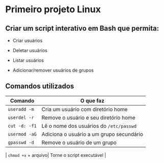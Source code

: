 
# Primeiro projeto Linux

## Criar um script interativo em Bash que permita:

- Criar usuários

- Deletar usuários

- Listar usuários

- Adicionar/remover usuários de grupos


## Comandos utilizados

|    Comando          | O que faz                                |
| --------------------|----------------------------------------- |
| `useradd -m`        | Cria um usuário com diretório home       |
| `userdel -r`        | Remove o usuário e seu diretório home    |
| `cut -d: -f1`       | Lê o nome dos usuários do `/etc/passwd`  |
| `usermod -aG`       | Adiciona o usuário a um grupo secundário |
| `gpasswd -d`        | Remove o usuário de um grupo             |

| `chmod +x` + arquivo| Torne o script executável                |
